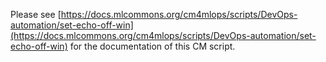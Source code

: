 Please see [https://docs.mlcommons.org/cm4mlops/scripts/DevOps-automation/set-echo-off-win](https://docs.mlcommons.org/cm4mlops/scripts/DevOps-automation/set-echo-off-win) for the documentation of this CM script.
